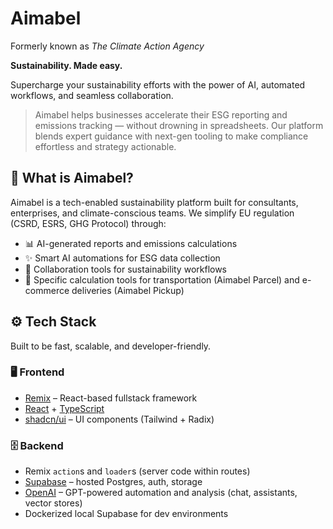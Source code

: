 # Aimabel

Formerly known as _The Climate Action Agency_

**Sustainability. Made easy.**

Supercharge your sustainability efforts with the power of AI, automated workflows, and seamless collaboration.

> Aimabel helps businesses accelerate their ESG reporting and emissions tracking — without drowning in spreadsheets. Our platform blends expert guidance with next-gen tooling to make compliance effortless and strategy actionable.


## 🧠 What is Aimabel?

Aimabel is a tech-enabled sustainability platform built for consultants, enterprises, and climate-conscious teams. We simplify EU regulation (CSRD, ESRS, GHG Protocol) through:

- 📊 AI-generated reports and emissions calculations
- ✨ Smart AI automations for ESG data collection
- 📁 Collaboration tools for sustainability workflows
- 🚚 Specific calculation tools for transportation (Aimabel Parcel) and e-commerce deliveries (Aimabel Pickup)


## ⚙️ Tech Stack

Built to be fast, scalable, and developer-friendly.

### 🖥 Frontend

- [Remix](https://remix.run/) – React-based fullstack framework
- [React](https://reactjs.org/) + [TypeScript](https://www.typescriptlang.org/)
- [shadcn/ui](https://ui.shadcn.com/) – UI components (Tailwind + Radix)

### 🗄 Backend

- Remix `action`s and `loader`s (server code within routes)
- [Supabase](https://supabase.com/) – hosted Postgres, auth, storage
- [OpenAI](https://platform.openai.com/) – GPT-powered automation and analysis (chat, assistants, vector stores)
- Dockerized local Supabase for dev environments
